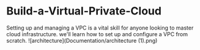 # Build-a-Virtual-Private-Cloud
Setting up and managing a VPC is a vital skill for anyone looking to master cloud infrastructure. we'll learn how to set up and configure a VPC from scratch.
![architecture](Documentation/architecture (1).png) 
